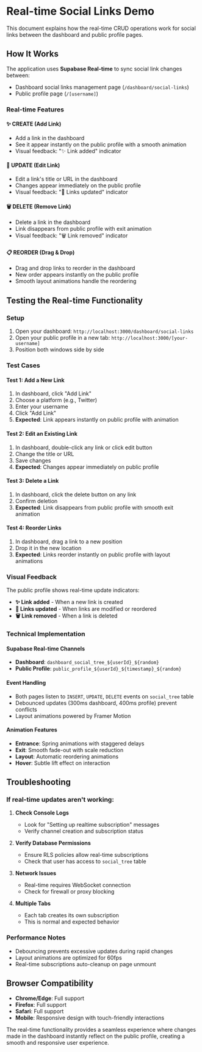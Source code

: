 # Real-time Social Links Demo

This document explains how the real-time CRUD operations work for social links between the dashboard and public profile pages.

## How It Works

The application uses **Supabase Real-time** to sync social link changes between:
- Dashboard social links management page (`/dashboard/social-links`)
- Public profile page (`/[username]`)

### Real-time Features

#### ✨ **CREATE (Add Link)**
- Add a link in the dashboard
- See it appear instantly on the public profile with a smooth animation
- Visual feedback: "✨ Link added" indicator

#### 🔄 **UPDATE (Edit Link)**
- Edit a link's title or URL in the dashboard
- Changes appear immediately on the public profile
- Visual feedback: "🔄 Links updated" indicator

#### 🗑️ **DELETE (Remove Link)**
- Delete a link in the dashboard
- Link disappears from public profile with exit animation
- Visual feedback: "🗑️ Link removed" indicator

#### 📋 **REORDER (Drag & Drop)**
- Drag and drop links to reorder in the dashboard
- New order appears instantly on the public profile
- Smooth layout animations handle the reordering

## Testing the Real-time Functionality

### Setup
1. Open your dashboard: `http://localhost:3000/dashboard/social-links`
2. Open your public profile in a new tab: `http://localhost:3000/[your-username]`
3. Position both windows side by side

### Test Cases

#### Test 1: Add a New Link
1. In dashboard, click "Add Link"
2. Choose a platform (e.g., Twitter)
3. Enter your username
4. Click "Add Link"
5. **Expected**: Link appears instantly on public profile with animation

#### Test 2: Edit an Existing Link
1. In dashboard, double-click any link or click edit button
2. Change the title or URL
3. Save changes
4. **Expected**: Changes appear immediately on public profile

#### Test 3: Delete a Link
1. In dashboard, click the delete button on any link
2. Confirm deletion
3. **Expected**: Link disappears from public profile with smooth exit animation

#### Test 4: Reorder Links
1. In dashboard, drag a link to a new position
2. Drop it in the new location
3. **Expected**: Links reorder instantly on public profile with layout animations

### Visual Feedback

The public profile shows real-time update indicators:
- **✨ Link added** - When a new link is created
- **🔄 Links updated** - When links are modified or reordered
- **🗑️ Link removed** - When a link is deleted

### Technical Implementation

#### Supabase Real-time Channels
- **Dashboard**: `dashboard_social_tree_${userId}_${random}`
- **Public Profile**: `public_profile_${userId}_${timestamp}_${random}`

#### Event Handling
- Both pages listen to `INSERT`, `UPDATE`, `DELETE` events on `social_tree` table
- Debounced updates (300ms dashboard, 400ms profile) prevent conflicts
- Layout animations powered by Framer Motion

#### Animation Features
- **Entrance**: Spring animations with staggered delays
- **Exit**: Smooth fade-out with scale reduction
- **Layout**: Automatic reordering animations
- **Hover**: Subtle lift effect on interaction

## Troubleshooting

### If real-time updates aren't working:

1. **Check Console Logs**
   - Look for "Setting up realtime subscription" messages
   - Verify channel creation and subscription status

2. **Verify Database Permissions**
   - Ensure RLS policies allow real-time subscriptions
   - Check that user has access to `social_tree` table

3. **Network Issues**
   - Real-time requires WebSocket connection
   - Check for firewall or proxy blocking

4. **Multiple Tabs**
   - Each tab creates its own subscription
   - This is normal and expected behavior

### Performance Notes

- Debouncing prevents excessive updates during rapid changes
- Layout animations are optimized for 60fps
- Real-time subscriptions auto-cleanup on page unmount

## Browser Compatibility

- **Chrome/Edge**: Full support
- **Firefox**: Full support  
- **Safari**: Full support
- **Mobile**: Responsive design with touch-friendly interactions

The real-time functionality provides a seamless experience where changes made in the dashboard instantly reflect on the public profile, creating a smooth and responsive user experience. 